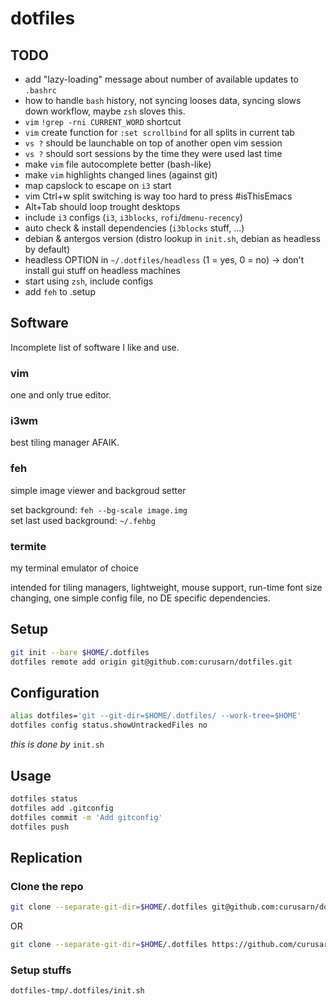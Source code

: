 # dotfiles

## TODO
- add "lazy-loading" message about number of available updates to `.bashrc` 
- how to handle `bash` history, not syncing looses data, syncing slows down workflow, maybe `zsh` sloves this.
- `vim` `!grep -rni CURRENT_WORD` shortcut
- `vim` create function for `:set scrollbind` for all splits in current tab
- `vs ?` should be launchable on top of another open vim session
- `vs ?` should sort sessions by the time they were used last time
- make `vim` file autocomplete better (bash-like)
- make `vim` highlights changed lines (against git)
- map capslock to escape on `i3` start
- vim Ctrl+w split switching is way too hard to press #isThisEmacs
- Alt+Tab should loop trought desktops
- include `i3` configs (`i3`, `i3blocks`, `rofi`/`dmenu-recency`)
- auto check & install dependencies (`i3blocks` stuff, ...)
- debian & antergos version (distro lookup in `init.sh`, debian as headless by default)
- headless OPTION in `~/.dotfiles/headless` (1 = yes, 0 = no) -> don't install gui stuff on headless machines
- start using `zsh`, include configs 
- add `feh` to .setup

## Software
Incomplete list of software I like and use.  

### vim
one and only true editor.  

### i3wm
best tiling manager AFAIK.  

### feh
simple image viewer and backgroud setter  
  
set background: `feh --bg-scale image.img`  
set last used background: `~/.fehbg`  

### termite
my terminal emulator of choice  
  
intended for tiling managers, lightweight, mouse support, run-time font size changing, one simple config file, no DE specific dependencies.

## Setup
```bash
git init --bare $HOME/.dotfiles
dotfiles remote add origin git@github.com:curusarn/dotfiles.git
```

## Configuration
```bash
alias dotfiles='git --git-dir=$HOME/.dotfiles/ --work-tree=$HOME'
dotfiles config status.showUntrackedFiles no
```
*this is done by* `init.sh`  

## Usage
```bash
dotfiles status
dotfiles add .gitconfig
dotfiles commit -m 'Add gitconfig'
dotfiles push
```

## Replication
### Clone the repo
```bash
git clone --separate-git-dir=$HOME/.dotfiles git@github.com:curusarn/dotfiles.git dotfiles-tmp
```
OR
```bash
git clone --separate-git-dir=$HOME/.dotfiles https://github.com/curusarn/dotfiles.git dotfiles-tmp
```

### Setup stuffs
```bash
dotfiles-tmp/.dotfiles/init.sh
```

